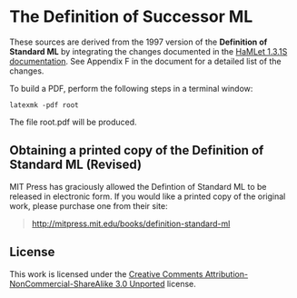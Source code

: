 The Definition of Successor ML
==========

These sources are derived from the 1997 version of the **Definition of Standard ML**
by integrating the changes documented in the [HaMLet 1.3.1S documentation](http://www.mpi-sws.org/~rossberg/hamlet/hamlet-succ-1.3.1S5.pdf).
See Appendix F in the document for a detailed list of the changes.

To build a PDF, perform the following steps in a terminal window:
```
latexmk -pdf root
```

The file root.pdf will be produced.

## Obtaining a printed copy of the Definition of Standard ML (Revised)

MIT Press has graciously allowed the Defintion of Standard ML to be
released in electronic form.  If you would like a printed copy of the
original work, please purchase one from their site:

> <http://mitpress.mit.edu/books/definition-standard-ml>

## License

This work is licensed under the [Creative Comments
Attribution-NonCommercial-ShareAlike 3.0
Unported](http://creativecommons.org/licenses/by-nc-sa/3.0/) license.
